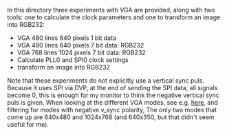 In this directory three experiments with VGA are provided, along with two tools: one to calculate the clock parameters and one to transform an image into RGB232:

* VGA 480 lines 640 pixels 1 bit data
* VGA 480 lines 640 pixels 7 bit data: RGB232
* VGA 768 lines 1024 pixels 7 bit data: RGB232
* Calculate PLL0 and SPI0 clock settings
* transform an image into RGB232

Note that these experiments do not explicitly use a vertical sync puls. Because it uses SPI via DVP, at the end of sending the SPI data, all signals become 0, this is enough for my monitor to think the negative vertical sync puls is given.
When looking at the different VGA modes, see e.g. [here](https://www.digikey.com/eewiki/pages/viewpage.action?pageId=15925278), and filtering for modes with negative v_sync polarity, The only two modes that come up are 640x480 and 1024x768 (and 640x350, but that didn't seem useful for me).
